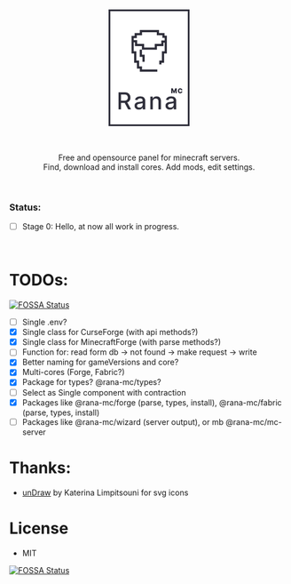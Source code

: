 <br/>
<p align="center">
  <a href="https://github.com/rana-mc">
    <img alt="rana-mc" src="https://raw.githubusercontent.com/rana-mc/logo/master/logo.png" width="146">
  </a>
</p>
<br />
<p align="center">
 Free and opensource panel for minecraft servers.
 <br/>
 Find, download and install cores. Add mods, edit settings.
</p>
<br/>

### Status:

- [ ] Stage 0: Hello, at now all work in progress.

<br/>

# TODOs:
[![FOSSA Status](https://app.fossa.com/api/projects/git%2Bgithub.com%2Frana-mc%2Frana-mc.svg?type=shield)](https://app.fossa.com/projects/git%2Bgithub.com%2Frana-mc%2Frana-mc?ref=badge_shield)


- [ ] Single .env?
- [x] Single class for CurseForge (with api methods?)
- [x] Single class for MinecraftForge (with parse methods?)
- [ ] Function for: read form db -> not found -> make request -> write
- [x] Better naming for gameVersions and core?
- [x] Multi-cores (Forge, Fabric?)
- [x] Package for types? @rana-mc/types?
- [ ] Select as Single component with contraction
- [x] Packages like @rana-mc/forge (parse, types, install), @rana-mc/fabric (parse, types, install)
- [ ] Packages like @rana-mc/wizard (server output), or mb @rana-mc/mc-server

# Thanks:

- [unDraw](https://undraw.co/) by Katerina Limpitsouni for svg icons

# License

- MIT


[![FOSSA Status](https://app.fossa.com/api/projects/git%2Bgithub.com%2Frana-mc%2Frana-mc.svg?type=large)](https://app.fossa.com/projects/git%2Bgithub.com%2Frana-mc%2Frana-mc?ref=badge_large)
